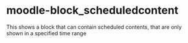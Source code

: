 # moodle-block_scheduledcontent
This shows a block that can contain scheduled contents, that are only shown in a specified time range
